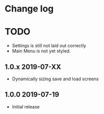 # Change log

# TODO
* Settings is still not laid out correctly
* Main Menu is not yet styled.

## 1.0.x 2019-07-XX
* Dynamically sizing save and load screens

## 1.0.0 2019-07-19
* Initial release